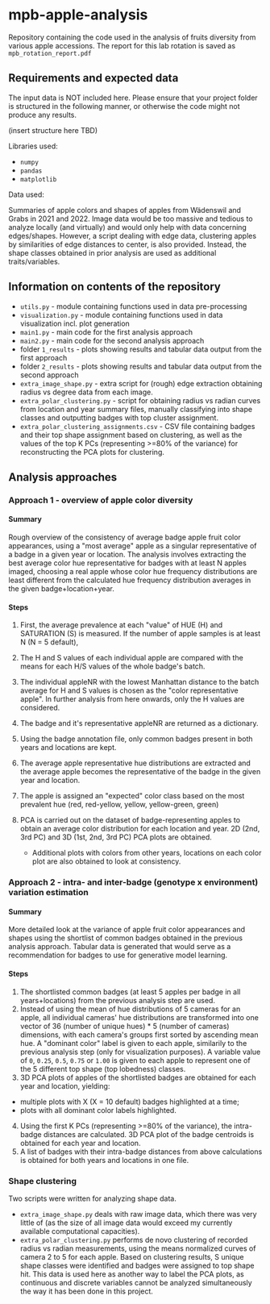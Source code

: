 # mpb-apple-analysis
Repository containing the code used in the analysis of fruits diversity from various apple accessions.
The report for this lab rotation is saved as `mpb_rotation_report.pdf`

## Requirements and expected data

The input data is NOT included here. 
Please ensure that your project folder is structured in the following manner, or otherwise the code might not produce any results.

(insert structure here TBD)

Libraries used:
* `numpy`
* `pandas`
* `matplotlib`

Data used:

Summaries of apple colors and shapes of apples from Wädenswil and Grabs in 2021 and 2022. 
Image data would be too massive and tedious to analyze locally (and virtually) and would only help with data concerning edges/shapes. However, a script dealing with edge data, clustering apples by similarities of edge distances to center, is also provided. Instead, the shape classes obtained in prior analysis are used as additional traits/variables.


## Information on contents of the repository

* `utils.py` - module containing functions used in data pre-processing
* `visualization.py` - module containing functions used in data visualization incl. plot generation
* `main1.py` - main code for the first analysis approach
* `main2.py` - main code for the second analysis approach
* folder `1_results` - plots showing results and tabular data output from the first approach
* folder `2_results` - plots showing results and tabular data output from the second approach
* `extra_image_shape.py` - extra script for (rough) edge extraction obtaining radius vs degree data from each image.
* `extra_polar_clustering.py` - script for obtaining radius vs radian curves from location and year summary files, manually classifying into shape classes and outputting badges with top cluster assignment.
* `extra_polar_clustering_assignments.csv` - CSV file containing badges and their top shape assignment based on clustering, as well as the values of the top K PCs (representing >=80% of the variance) for reconstructing the PCA plots for clustering.

## Analysis approaches

### Approach 1 - overview of apple color diversity

#### Summary

Rough overview of the consistency of average badge apple fruit color appearances, using a "most average" apple as a singular representative of a badge in a given year or location. The analysis involves extracting the best average color hue representative for badges with at least N apples imaged, choosing a real apple whose color hue frequency distributions are least different from the calculated hue frequency distribution averages in the given badge+location+year.

#### Steps
1. First, the average prevalence at each "value" of HUE (H) and SATURATION (S) is measured. If the number of apple samples is at least N (N = 5 default),

  2. The H and S values of each individual apple are compared with the means for each H/S values of the whole badge's batch.
  3. The individual appleNR with the lowest Manhattan distance to the batch average for H and S values is chosen as the "color representative apple". In further analysis from here onwards, only the H values are considered.
  4. The badge and it's representative appleNR are returned as a dictionary.   
5. Using the badge annotation file, only common badges present in both years and locations are kept.
6. The average apple representative hue distributions are extracted and the average apple becomes the representative of the badge in the given year and location.
7. The apple is assigned an "expected" color class based on the most prevalent hue (red, red-yellow, yellow, yellow-green, green)
8. PCA is carried out on the dataset of badge-representing apples to obtain an average color distribution for each location and year. 2D (2nd, 3rd PC) and 3D (1st, 2nd, 3rd PC) PCA plots are obtained. 
   * Additional plots with colors from other years, locations on each color plot are also obtained to look at consistency.

### Approach 2 - intra- and inter-badge (genotype x environment) variation estimation

#### Summary

More detailed look at the variance of apple fruit color appearances and shapes using the shortlist of common badges obtained in the previous analysis approach. Tabular data is generated that would serve as a recommendation for badges to use for generative model learning.

#### Steps

1. The shortlisted common badges (at least 5 apples per badge in all years+locations) from the previous analysis step are used.
2. Instead of using the mean of hue distributions of 5 cameras for an apple, all individual cameras' hue distributions are transformed into one vector of 36 (number of unique hues) * 5 (number of cameras) dimensions, with each camera's groups first sorted by ascending mean hue. A "dominant color" label is given to each apple, similarily to the previous analysis step (only for visualization purposes). A variable value of `0`, `0.25`, `0.5`, `0.75` or `1.00` is given to each apple to represent one of the 5 different top shape (top lobedness) classes.
3. 3D PCA plots of apples of the shortlisted badges are obtained for each year and location, yielding:
  * multiple plots with X (X = 10 default) badges highlighted at a time;
  * plots with all dominant color labels highlighted. 
4. Using the first K PCs (representing >=80% of the variance), the intra-badge distances are calculated. 3D PCA plot of the badge centroids is obtained for each year and location. 
5. A list of badges with their intra-badge distances from above calculations is obtained for both years and locations in one file.

### Shape clustering

Two scripts were written for analyzing shape data.

* `extra_image_shape.py` deals with raw image data, which there was very little of (as the size of all image data would exceed my currently available computational capacities).
* `extra_polar_clustering.py` performs de novo clustering of recorded radius vs radian measurements, using the means normalized curves of camera 2 to 5 for each apple. Based on clustering results, S unique shape classes were identified and badges were assigned to top shape hit. This data is used here as another way to label the PCA plots, as continuous and discrete variables cannot be analyzed simultaneously the way it has been done in this project.

